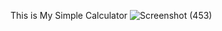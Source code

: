 This is My Simple Calculator
![Screenshot (453)](https://user-images.githubusercontent.com/89866015/159154899-9a8fda2a-c3dd-46b1-b7ad-1f405e1816a3.png) 
